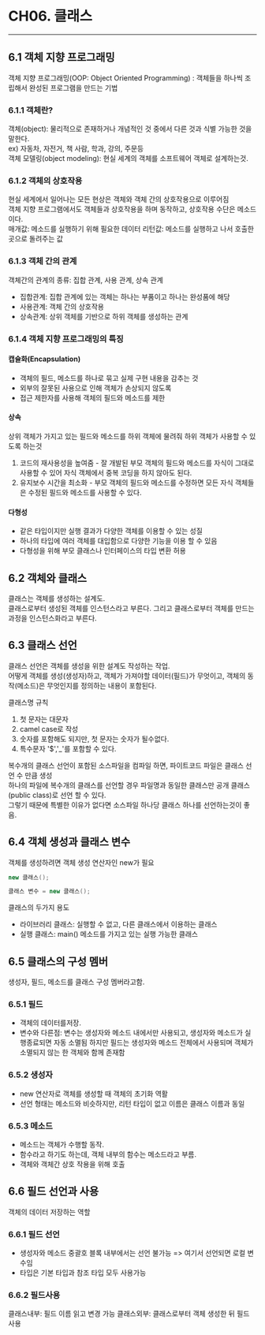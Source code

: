 # CH06. 클래스
***

## 6.1 객체 지향 프로그래밍
객체 지향 프로그래밍(OOP: Object Oriented Programming) : 객체들을 하나씩 조립해서 완성된 프로그램을 만드는 기법

### 6.1.1 객체란? 
객체(object): 물리적으로 존재하거나 개념적인 것 중에서 다른 것과 식별 가능한 것을 말한다.  
ex) 자동차, 자전거, 책 사람, 학과, 강의, 주문등  
객체 모델링(object modeling): 현실 세계의 객체를 소프트웨어 객체로 설계하는것.  

### 6.1.2 객체의 상호작용
현실 세계에서 일어나는 모든 현상은 객체와 객체 간의 상호작용으로 이루어짐  
객체 지향 프로그램에서도 객체들과 상호작용을 하며 동작하고, 상호작용 수단은 메소드이다.  
매개값: 메소드를 실행하기 위해 필요한 데이터
리턴값: 메소드를 실행하고 나서 호출한 곳으로 돌려주는 값

### 6.1.3 객체 간의 관계
객체간의 관계의 종류: 집합 관계, 사용 관계, 상속 관계  

- 집합관계: 집합 관계에 있는 객체는 하나는 부품이고 하나는 완성품에 해당
- 사용관계: 객체 간의 상호작용
- 상속관계: 상위 객체를 기반으로 하위 객체를 생성하는 관계

### 6.1.4 객체 지향 프로그래밍의 특징
#### 캡슐화(Encapsulation)

- 객체의 필드, 메소드를 하나로 묶고 실제 구현 내용을 감추는 것  
- 외부의 잘못된 사용으로 인해 객체가 손상되지 않도록
- 접근 제한자를 사용해 객체의 필드와 메소드를 제한

#### 상속
상위 객체가 가지고 있는 필드와 메소드를 하위 객체에 물려줘 하위 객체가 사용할 수 있도록 하는것
1. 코드의 재사용성을 높여줌 - 잘 개발된 부모 객체의 필드와 메소드를 자식이 그대로 사용할 수 있어 자식 객체에서 중복 코딩을 하지 않아도 된다.
2. 유지보수 시간을 최소화 - 부모 객체의 필드와 메소드를 수정하면 모든 자식 객체들은 수정된 필드와 메소드를 사용할 수 있다.

#### 다형성

- 같은 타입이지만 실행 결과가 다양한 객체를 이용할 수 있는 성질
- 하나의 타입에 여러 객체를 대입함으로 다양한 기능을 이용 할 수 있음
- 다형성을 위해 부모 클래스나 인터페이스의 타입 변환 허용


## 6.2 객체와 클래스
클래스는 객체를 생성하는 설계도.  
클래스로부터 생성된 객체를 인스턴스라고 부른다. 그리고 클래스로부터 객체를 만드는 과정을 인스턴스화라고 부른다.  

## 6.3 클래스 선언
클래스 선언은 객체를 생성을 위한 설계도 작성하는 작업.  
어떻게 객체를 생성(생성자)하고, 객체가 가져야할 데이터(필드)가 무엇이고, 객체의 동작(메소드)은 무엇인지를 정의하는 내용이 포함된다.  

클래스명 규칙
1. 첫 문자는 대문자
2. camel case로 작성
3. 숫자를 포함해도 되지만, 첫 문자는 숫자가 될수없다.
4. 특수문자 '$','_'를 포함할 수 있다.

복수개의 클래스 선언이 포함된 소스파일을 컴파일 하면, 파이트코드 파일은 클래스 선언 수 만큼 생성  
하나의 파일에 복수개의 클래스를 선언할 경우 파일명과 동일한 클래스만 공개 클래스(public class)로 선언 할 수 있다.  
그렇기 때문에 특별한 이유가 없다면 소스파일 하나당 클래스 하나를 선언하는것이 좋음.

## 6.4 객체 생성과 클래스 변수
객체를 생성하려면 객체 생성 연산자인 new가 필요
```java
new 클래스();

클래스 변수 = new 클래스();
```

클래스의 두가지 용도

- 라이브러리 클래스: 실행할 수 없고, 다른 클래스에서 이용하는 클래스
- 실행 클래스: main() 메소드를 가지고 있는 실행 가능한 클래스

## 6.5 클래스의 구성 멤버
생성자, 필드, 메소드를 클래스 구성 멤버라고함.

### 6.5.1 필드

- 객체의 데이터를저장.
- 변수와 다른점: 변수는 생성자와 메소드 내에서만 사용되고, 생성자와 메소드가 실행종료되면 자동 소멸됨 하지만 필드는 
생성자와 메소드 전체에서 사용되며 객체가 소멸되지 않는 한 객체와 함께 존재함

### 6.5.2 생성자

- new 연산자로 객체를 생성할 때 객체의 초기화 역활
- 선언 형태는 메소드와 비슷하지만, 리턴 타입이 없고 이름은 클래스 이름과 동일

### 6.5.3 메소드

- 메소드는 객체가 수행할 동작.
- 함수라고 하기도 하는데, 객체 내부의 함수는 메소드라고 부름.
- 객체와 객체간 상호 작용을 위해 호출

## 6.6 필드 선언과 사용
객체의 데이터 저장하는 역할

### 6.6.1 필드 선언

- 생성자와 메소드 중괄호 블록 내부에서는 선언 불가능 => 여기서 선언되면 로컬 변수임
- 타입은 기본 타입과 참조 타입 모두 사용가능

### 6.6.2 필드사용

클래스내부: 필드 이름 읽고 변경 가능
클래스외부: 클래스로부터 객체 생성한 뒤 필드 사용
